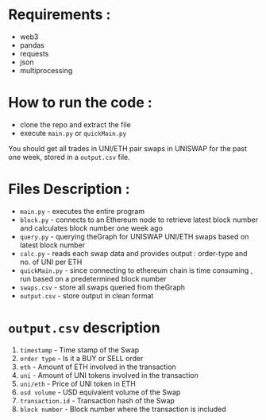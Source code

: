 # Requirements :
* web3
* pandas
* requests
* json
* multiprocessing

# How to run the code :
* clone the repo and extract the file
* execute `main.py` or `quickMain.py`

You should get all trades in UNI/ETH pair swaps in UNISWAP for the past one week, stored in a `output.csv` file.

# Files Description :
* `main.py` - executes the entire program
* `block.py` - connects to an Ethereum node to retrieve latest block number and calculates block number one week ago
* `query.py` - querying theGraph for UNISWAP UNI/ETH swaps based on latest block number
* `calc.py` - reads each swap data and provides output : order-type and no. of UNI per ETH
* `quickMain.py` - since connecting to ethereum chain is time consuming , run based on a predetermined block number
* `swaps.csv` - store all swaps queried from theGraph 
* `output.csv` - store output in clean format

# `output.csv` description
1. `timestamp` - Time stamp of the Swap
1. `order type` - Is it a BUY or SELL order
1. `eth` - Amount of ETH involved in the transaction
1. `uni` - Amount of UNI tokens involved in the transaction
1. `uni/eth` - Price of UNI token in ETH
1. `usd volume` - USD equivalent volume of the Swap
1. `transaction.id` - Transaction hash of the Swap
1. `block number` - Block number where the transaction is included